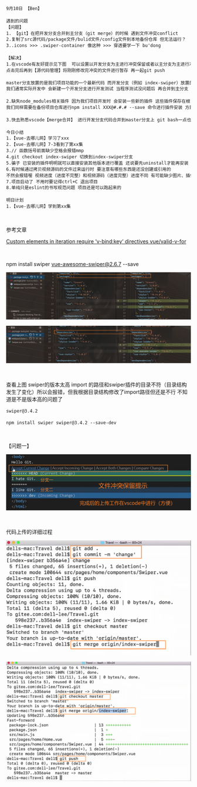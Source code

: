 ```html
9月10日 【Ben】

遇到的问题
【问题】
1. 【git】在把开发分支合并到主分支（git merge）的时候 遇到文件冲突conflict 
2.复制了src源代码/package文件/bulid文件/config文件到本地备份仓库 但无法运行？
3..icons >>> .swiper-container 像这种 >>> 穿透要学一下 bu'dong

【解决】
1.在vscode有友好提示见下图  可以设置以开发分支为主进行冲突保留或者以主分支为主进行冲突保留 或者干脆都保留的设置
点击完后再到【源代码管理】将刚刚修改完冲突的文件进行暂存 再一起git push

master分支放置的是我们项目功能的一个最新代码 而开发分支（例如 index-swiper）放置的是我们开发的具体功能 开发完成时候的代码 
我们通常实际开发中 会新建一个开发分支进行开发测试 当程序测试没问题后 再合并到主分支 这样才是真正在企业工作的一个流程

2.缺失node_modules相关插件 因为我们项目开发时 会安装一些新的插件 这些插件保存在根目录的node_modules文件夹里
我们同样需要在备份项目仓库进行npm install XXX@#.#.# --save 命令进行插件安装 方能启动项目

3.快去熟悉vscode【merge合并】 进行开发分支代码合并到master分支上 git bash一点也不想用了......

今日小结
1.【vue-去哪儿网】学习了xxx
2.【vue-去哪儿网】7-3看到了第xx集
3.// 函数括号前面缺少空格会报错mmp
4.git checkout index-swiper 切换到index-swiper分支
5.骗子 已安装的插件明明就可以直接安装其他版本进行覆盖 还说要先uninstall才能再安装 (￢︿̫̿￢☆)
6.有时候通过拷贝视频源码的文件过来运行时 要注意有哪些东西是还没创建或引用的 
不然会报错喔 视频进度（进度不完整）和视频源码（进度完整）进度不同 有可能缺少图片、插件 等等
7.项目启动了 不用时要记得ctrl+C 退出项目
8.单纯只是eslint的书写规范问题 项目还是可以跑起来的

明日计划
1.【vue-去哪儿网】学到第xx集
```

​	

参考文章

[Custom elements in iteration require ‘v-bind:key‘ directives vue/valid-v-for](https://blog.csdn.net/weixin_42103983/article/details/108501298?ops_request_misc=%257B%2522request%255Fid%2522%253A%2522166279468916800180680014%2522%252C%2522scm%2522%253A%252220140713.130102334.pc%255Fall.%2522%257D&request_id=166279468916800180680014&biz_id=0&utm_medium=distribute.pc_search_result.none-task-blog-2~all~first_rank_ecpm_v1~pc_rank_34-1-108501298-null-null.142^v47^pc_rank_34_default_2,201^v3^add_ask&utm_term=vue%20Custom%20elements%20in%20iteration%20require%20v-bind%3Akey%20directives&spm=1018.2226.3001.4187)

​	

npm install swiper vue-awesome-swiper@2.6.7 --save

![image-20220910121349475](9月10日.assets/image-20220910121349475.png)

![image-20220910121412866](9月10日.assets/image-20220910121412866.png)

​	

查看上图 swiper的版本太高 import 的路径和swiper插件的目录不符（目录结构发生了变化）所以会报错，但我根据目录结构修改了import路径但还是不行 不知道是不是版本高的问题了

```shell
swiper@3.4.2

npm install swiper swiper@3.4.2 --save-dev
```

​	

【问题一】

![image-20220910163640380](9月10日.assets/image-20220910163640380.png)

​	

代码上传的详细过程

![image-20220910163707765](9月10日.assets/image-20220910163707765.png)

![image-20220910163713407](9月10日.assets/image-20220910163713407.png)

